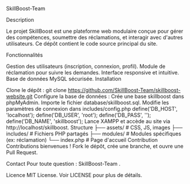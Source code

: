 SkillBoost-Team

Description

Le projet SkillBoost est une plateforme web modulaire conçue 
pour gérer des compétences, soumettre des réclamations, et interagir 
avec d'autres utilisateurs. Ce dépôt contient le code source principal du site.

Fonctionnalités

Gestion des utilisateurs (inscription, connexion, profil).
Module de réclamation pour suivre les demandes.
Interface responsive et intuitive.
Base de données MySQL sécurisée.
Installation

Clone le dépôt :
git clone https://github.com/SkillBoost-Team/skillboost-website.git
Configure la base de données :
Crée une base skillboost dans phpMyAdmin.
Importe le fichier database/skillboost.sql.
Modifie les paramètres de connexion dans includes/config.php
define('DB_HOST', 'localhost');
define('DB_USER', 'root');
define('DB_PASS', '');
define('DB_NAME', 'skillboost');
Lance XAMPP et accède au site via http://localhost/skillboost.
Structure
├── assets/       # CSS, JS, images
├── includes/     # Fichiers PHP partagés
├── modules/      # Modules spécifiques (ex: réclamation)
└── index.php     # Page d'accueil
Contribution
Contributions bienvenues ! Fork le dépôt, crée une branche, et ouvre une Pull Request.

Contact
Pour toute question : SkillBoost-Team .

Licence
MIT License. Voir LICENSE pour plus de détails.
